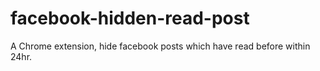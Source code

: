 # facebook-hidden-read-post

A Chrome extension, hide facebook posts which have read before within 24hr.
